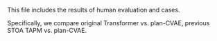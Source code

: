 This file includes the results of human evaluation and cases. 

Specifically, we compare original Transformer vs. plan-CVAE, previous STOA TAPM vs. plan-CVAE.  
